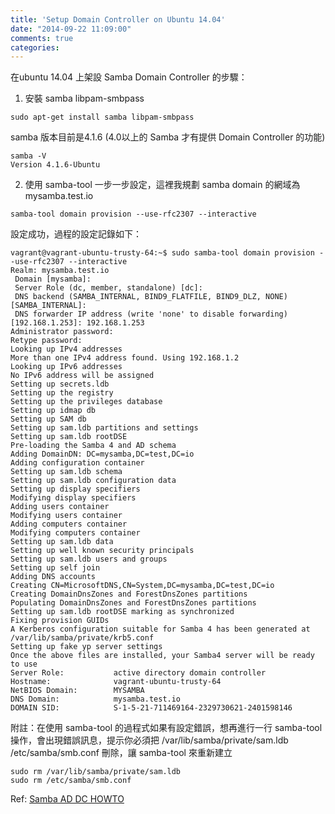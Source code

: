 ```yaml
---
title: 'Setup Domain Controller on Ubuntu 14.04'
date: "2014-09-22 11:09:00"
comments: true
categories: 
---
```

在ubuntu 14.04 上架設 Samba Domain Controller 的步驟：
1. 安裝 samba libpam-smbpass
```
sudo apt-get install samba libpam-smbpass
```
samba 版本目前是4.1.6 (4.0以上的 Samba 才有提供 Domain Controller 的功能)
```
samba -V
Version 4.1.6-Ubuntu
```

2. 使用 samba-tool 一步一步設定，這裡我規劃 samba domain 的網域為 mysamba.test.io
```
samba-tool domain provision --use-rfc2307 --interactive
```

設定成功，過程的設定記錄如下：
```
vagrant@vagrant-ubuntu-trusty-64:~$ sudo samba-tool domain provision --use-rfc2307 --interactive                                                   
Realm: mysamba.test.io
 Domain [mysamba]: 
 Server Role (dc, member, standalone) [dc]: 
 DNS backend (SAMBA_INTERNAL, BIND9_FLATFILE, BIND9_DLZ, NONE) [SAMBA_INTERNAL]: 
 DNS forwarder IP address (write 'none' to disable forwarding) [192.168.1.253]: 192.168.1.253
Administrator password: 
Retype password: 
Looking up IPv4 addresses
More than one IPv4 address found. Using 192.168.1.2
Looking up IPv6 addresses
No IPv6 address will be assigned
Setting up secrets.ldb
Setting up the registry
Setting up the privileges database
Setting up idmap db
Setting up SAM db
Setting up sam.ldb partitions and settings
Setting up sam.ldb rootDSE
Pre-loading the Samba 4 and AD schema
Adding DomainDN: DC=mysamba,DC=test,DC=io
Adding configuration container
Setting up sam.ldb schema
Setting up sam.ldb configuration data
Setting up display specifiers
Modifying display specifiers
Adding users container
Modifying users container
Adding computers container
Modifying computers container
Setting up sam.ldb data
Setting up well known security principals
Setting up sam.ldb users and groups
Setting up self join
Adding DNS accounts
Creating CN=MicrosoftDNS,CN=System,DC=mysamba,DC=test,DC=io
Creating DomainDnsZones and ForestDnsZones partitions
Populating DomainDnsZones and ForestDnsZones partitions
Setting up sam.ldb rootDSE marking as synchronized
Fixing provision GUIDs
A Kerberos configuration suitable for Samba 4 has been generated at /var/lib/samba/private/krb5.conf
Setting up fake yp server settings
Once the above files are installed, your Samba4 server will be ready to use
Server Role:           active directory domain controller
Hostname:              vagrant-ubuntu-trusty-64
NetBIOS Domain:        MYSAMBA
DNS Domain:            mysamba.test.io
DOMAIN SID:            S-1-5-21-711469164-2329730621-2401598146
```

附註：在使用 samba-tool 的過程式如果有設定錯誤，想再進行一行 samba-tool 操作，會出現錯誤訊息，提示你必須把 /var/lib/samba/private/sam.ldb /etc/samba/smb.conf 刪除，讓 samba-tool 來重新建立
```
sudo rm /var/lib/samba/private/sam.ldb
sudo rm /etc/samba/smb.conf
```

Ref: [Samba AD DC HOWTO](https://wiki.samba.org/index.php/Samba_AD_DC_HOWTO)